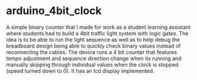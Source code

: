 # arduino_4bit_clock
 A simple binary counter that I made for work as a student learning assistant where students had to build a 4bit traffic light system with logic gates. The idea is to be able to run the light sequence as well as to help debug the breadboard design being able to quickly check binary values instead of reconnecting the cables. The device runs a 4 bit counter that features tempo adjustment and sequence direction change when its running and manually skipping through individual values when the clock is stopped (speed turned down to 0). It has an lcd display implemented.
